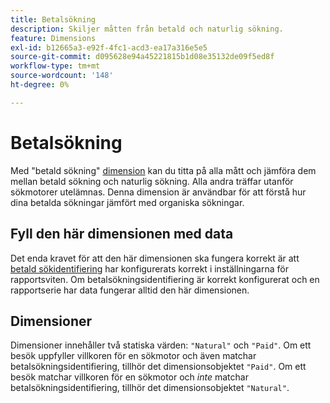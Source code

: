 ```yaml
---
title: Betalsökning
description: Skiljer måtten från betald och naturlig sökning.
feature: Dimensions
exl-id: b12665a3-e92f-4fc1-acd3-ea17a316e5e5
source-git-commit: d095628e94a45221815b1d08e35132de09f5ed8f
workflow-type: tm+mt
source-wordcount: '148'
ht-degree: 0%

---
```


# Betalsökning

Med &quot;betald sökning&quot; [dimension](overview.md) kan du titta på alla mått och jämföra dem mellan betald sökning och naturlig sökning. Alla andra träffar utanför sökmotorer utelämnas. Denna dimension är användbar för att förstå hur dina betalda sökningar jämfört med organiska sökningar.

## Fyll den här dimensionen med data

Det enda kravet för att den här dimensionen ska fungera korrekt är att [betald sökidentifiering](/help/admin/admin/c-manage-report-suites/c-edit-report-suites/general/paid-search-detection/paid-search-detection.md) har konfigurerats korrekt i inställningarna för rapportsviten. Om betalsökningsidentifiering är korrekt konfigurerat och en rapportserie har data fungerar alltid den här dimensionen.

## Dimensioner

Dimensioner innehåller två statiska värden: `"Natural"` och `"Paid"`. Om ett besök uppfyller villkoren för en sökmotor och även matchar betalsökningsidentifiering, tillhör det dimensionsobjektet `"Paid"`. Om ett besök matchar villkoren för en sökmotor och *inte* matchar betalsökningsidentifiering, tillhör det dimensionsobjektet `"Natural"`.

